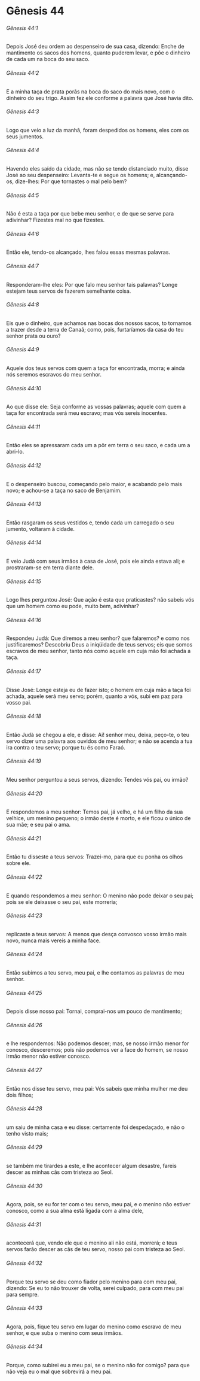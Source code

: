 # Gênesis 44

###### Gênesis 44:1

Depois José deu ordem ao despenseiro de sua casa, dizendo: Enche de mantimento os sacos dos homens, quanto puderem levar, e põe o dinheiro de cada um na boca do seu saco.

###### Gênesis 44:2

E a minha taça de prata porãs na boca do saco do mais novo, com o dinheiro do seu trigo. Assim fez ele conforme a palavra que José havia dito.

###### Gênesis 44:3

Logo que veio a luz da manhã, foram despedidos os homens, eles com os seus jumentos.

###### Gênesis 44:4

Havendo eles saído da cidade, mas não se tendo distanciado muito, disse José ao seu despenseiro: Levanta-te e segue os homens; e, alcançando-os, dize-lhes: Por que tornastes o mal pelo bem?

###### Gênesis 44:5

Não é esta a taça por que bebe meu senhor, e de que se serve para adivinhar? Fizestes mal no que fizestes.

###### Gênesis 44:6

Então ele, tendo-os alcançado, lhes falou essas mesmas palavras.

###### Gênesis 44:7

Responderam-lhe eles: Por que falo meu senhor tais palavras? Longe estejam teus servos de fazerem semelhante coisa.

###### Gênesis 44:8

Eis que o dinheiro, que achamos nas bocas dos nossos sacos, to tornamos a trazer desde a terra de Canaã; como, pois, furtaríamos da casa do teu senhor prata ou ouro?

###### Gênesis 44:9

Aquele dos teus servos com quem a taça for encontrada, morra; e ainda nós seremos escravos do meu senhor.

###### Gênesis 44:10

Ao que disse ele: Seja conforme as vossas palavras; aquele com quem a taça for encontrada será meu escravo; mas vós sereis inocentes.

###### Gênesis 44:11

Então eles se apressaram cada um a pôr em terra o seu saco, e cada um a abri-lo.

###### Gênesis 44:12

E o despenseiro buscou, começando pelo maior, e acabando pelo mais novo; e achou-se a taça no saco de Benjamim.

###### Gênesis 44:13

Então rasgaram os seus vestidos e, tendo cada um carregado o seu jumento, voltaram à cidade.

###### Gênesis 44:14

E veio Judá com seus irmãos à casa de José, pois ele ainda estava ali; e prostraram-se em terra diante dele.

###### Gênesis 44:15

Logo lhes perguntou José: Que ação é esta que praticastes? não sabeis vós que um homem como eu pode, muito bem, adivinhar?

###### Gênesis 44:16

Respondeu Judá: Que diremos a meu senhor? que falaremos? e como nos justificaremos? Descobriu Deus a iniqüidade de teus servos; eis que somos escravos de meu senhor, tanto nós como aquele em cuja mão foi achada a taça.

###### Gênesis 44:17

Disse José: Longe esteja eu de fazer isto; o homem em cuja mão a taça foi achada, aquele será meu servo; porém, quanto a vós, subi em paz para vosso pai.

###### Gênesis 44:18

Então Judà se chegou a ele, e disse: Ai! senhor meu, deixa, peço-te, o teu servo dizer uma palavra aos ouvidos de meu senhor; e não se acenda a tua ira contra o teu servo; porque tu és como Faraó.

###### Gênesis 44:19

Meu senhor perguntou a seus servos, dizendo: Tendes vós pai, ou irmão?

###### Gênesis 44:20

E respondemos a meu senhor: Temos pai, já velho, e há um filho da sua velhice, um menino pequeno; o irmão deste é morto, e ele ficou o único de sua mãe; e seu pai o ama.

###### Gênesis 44:21

Então tu disseste a teus servos: Trazei-mo, para que eu ponha os olhos sobre ele.

###### Gênesis 44:22

E quando respondemos a meu senhor: O menino não pode deixar o seu pai; pois se ele deixasse o seu pai, este morreria;

###### Gênesis 44:23

replicaste a teus servos: A menos que desça convosco vosso irmão mais novo, nunca mais vereis a minha face.

###### Gênesis 44:24

Então subimos a teu servo, meu pai, e lhe contamos as palavras de meu senhor.

###### Gênesis 44:25

Depois disse nosso pai: Tornai, comprai-nos um pouco de mantimento;

###### Gênesis 44:26

e lhe respondemos: Não podemos descer; mas, se nosso irmão menor for conosco, desceremos; pois não podemos ver a face do homem, se nosso irmão menor não estiver conosco.

###### Gênesis 44:27

Então nos disse teu servo, meu pai: Vós sabeis que minha mulher me deu dois filhos;

###### Gênesis 44:28

um saiu de minha casa e eu disse: certamente foi despedaçado, e não o tenho visto mais;

###### Gênesis 44:29

se também me tirardes a este, e lhe acontecer algum desastre, fareis descer as minhas cãs com tristeza ao Seol.

###### Gênesis 44:30

Agora, pois, se eu for ter com o teu servo, meu pai, e o menino não estiver conosco, como a sua alma está ligada com a alma dele,

###### Gênesis 44:31

acontecerá que, vendo ele que o menino ali não está, morrerá; e teus servos farão descer as cãs de teu servo, nosso pai com tristeza ao Seol.

###### Gênesis 44:32

Porque teu servo se deu como fiador pelo menino para com meu pai, dizendo: Se eu to não trouxer de volta, serei culpado, para com meu pai para sempre.

###### Gênesis 44:33

Agora, pois, fique teu servo em lugar do menino como escravo de meu senhor, e que suba o menino com seus irmãos.

###### Gênesis 44:34

Porque, como subirei eu a meu pai, se o menino não for comigo? para que não veja eu o mal que sobrevirá a meu pai.

